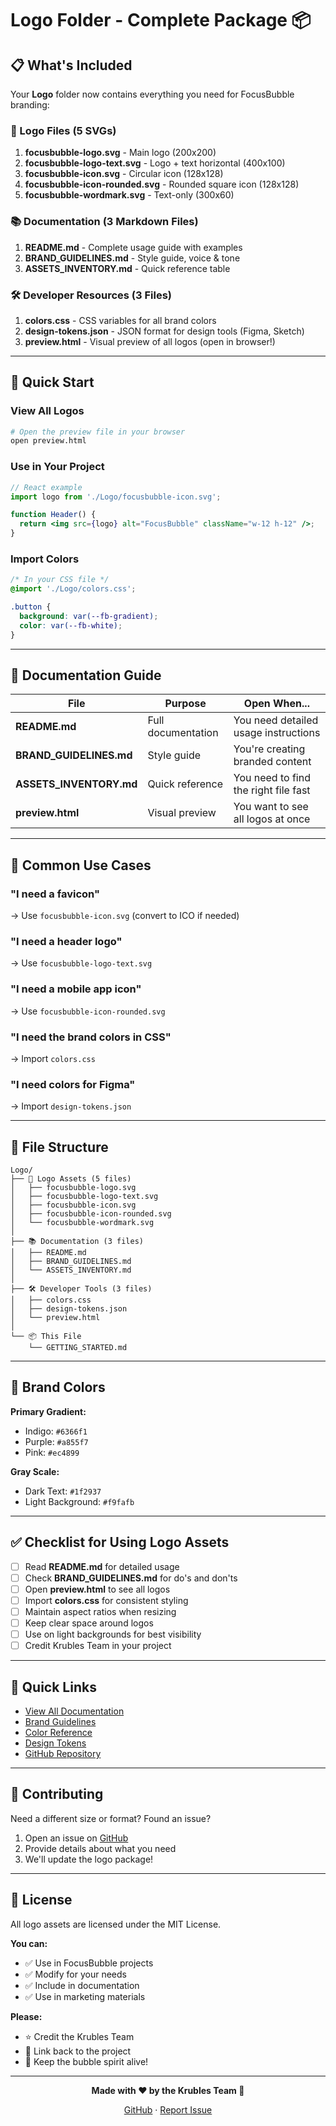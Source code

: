 # Logo Folder - Complete Package 📦

## 📋 What's Included

Your **Logo** folder now contains everything you need for FocusBubble branding:

### 🎨 Logo Files (5 SVGs)
1. **focusbubble-logo.svg** - Main logo (200x200)
2. **focusbubble-logo-text.svg** - Logo + text horizontal (400x100)
3. **focusbubble-icon.svg** - Circular icon (128x128)
4. **focusbubble-icon-rounded.svg** - Rounded square icon (128x128)
5. **focusbubble-wordmark.svg** - Text-only (300x60)

### 📚 Documentation (3 Markdown Files)
1. **README.md** - Complete usage guide with examples
2. **BRAND_GUIDELINES.md** - Style guide, voice & tone
3. **ASSETS_INVENTORY.md** - Quick reference table

### 🛠️ Developer Resources (3 Files)
1. **colors.css** - CSS variables for all brand colors
2. **design-tokens.json** - JSON format for design tools (Figma, Sketch)
3. **preview.html** - Visual preview of all logos (open in browser!)

---

## 🚀 Quick Start

### View All Logos
```bash
# Open the preview file in your browser
open preview.html
```

### Use in Your Project
```jsx
// React example
import logo from './Logo/focusbubble-icon.svg';

function Header() {
  return <img src={logo} alt="FocusBubble" className="w-12 h-12" />;
}
```

### Import Colors
```css
/* In your CSS file */
@import './Logo/colors.css';

.button {
  background: var(--fb-gradient);
  color: var(--fb-white);
}
```

---

## 📖 Documentation Guide

| File | Purpose | Open When... |
|------|---------|--------------|
| **README.md** | Full documentation | You need detailed usage instructions |
| **BRAND_GUIDELINES.md** | Style guide | You're creating branded content |
| **ASSETS_INVENTORY.md** | Quick reference | You need to find the right file fast |
| **preview.html** | Visual preview | You want to see all logos at once |

---

## 🎯 Common Use Cases

### "I need a favicon"
→ Use `focusbubble-icon.svg` (convert to ICO if needed)

### "I need a header logo"
→ Use `focusbubble-logo-text.svg`

### "I need a mobile app icon"
→ Use `focusbubble-icon-rounded.svg`

### "I need the brand colors in CSS"
→ Import `colors.css`

### "I need colors for Figma"
→ Import `design-tokens.json`

---

## 📂 File Structure

```
Logo/
├── 🎨 Logo Assets (5 files)
│   ├── focusbubble-logo.svg
│   ├── focusbubble-logo-text.svg
│   ├── focusbubble-icon.svg
│   ├── focusbubble-icon-rounded.svg
│   └── focusbubble-wordmark.svg
│
├── 📚 Documentation (3 files)
│   ├── README.md
│   ├── BRAND_GUIDELINES.md
│   └── ASSETS_INVENTORY.md
│
├── 🛠️ Developer Tools (3 files)
│   ├── colors.css
│   ├── design-tokens.json
│   └── preview.html
│
└── 📦 This File
    └── GETTING_STARTED.md
```

---

## 🌈 Brand Colors

**Primary Gradient:**
- Indigo: `#6366f1`
- Purple: `#a855f7`
- Pink: `#ec4899`

**Gray Scale:**
- Dark Text: `#1f2937`
- Light Background: `#f9fafb`

---

## ✅ Checklist for Using Logo Assets

- [ ] Read **README.md** for detailed usage
- [ ] Check **BRAND_GUIDELINES.md** for do's and don'ts
- [ ] Open **preview.html** to see all logos
- [ ] Import **colors.css** for consistent styling
- [ ] Maintain aspect ratios when resizing
- [ ] Keep clear space around logos
- [ ] Use on light backgrounds for best visibility
- [ ] Credit Krubles Team in your project

---

## 🔗 Quick Links

- [View All Documentation](./README.md)
- [Brand Guidelines](./BRAND_GUIDELINES.md)
- [Color Reference](./colors.css)
- [Design Tokens](./design-tokens.json)
- [GitHub Repository](https://github.com/C-Elkins/focusbubble)

---

## 🤝 Contributing

Need a different size or format? Found an issue?

1. Open an issue on [GitHub](https://github.com/C-Elkins/focusbubble/issues)
2. Provide details about what you need
3. We'll update the logo package!

---

## 📄 License

All logo assets are licensed under the MIT License.

**You can:**
- ✅ Use in FocusBubble projects
- ✅ Modify for your needs
- ✅ Include in documentation
- ✅ Use in marketing materials

**Please:**
- ⭐ Credit the Krubles Team
- 🔗 Link back to the project
- 🫧 Keep the bubble spirit alive!

---

<div align="center">

**Made with ♥ by the Krubles Team 🫧**

[GitHub](https://github.com/C-Elkins) · [Report Issue](https://github.com/C-Elkins/focusbubble/issues)

</div>
